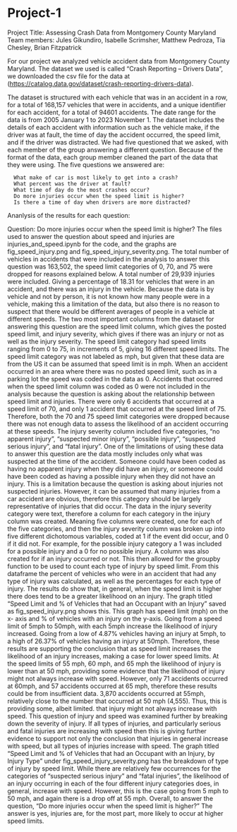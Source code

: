 # Project-1
Project Title: Assessing Crash Data from Montgomery County Maryland
Team members: Jules Gikundiro, Isabelle Scrimsher, Matthew Pedroza, Tia Chesley, Brian Fitzpatrick

For our project we analyzed vehicle accident data from Montgomery County Maryland. The dataset we used 
is called “Crash Reporting – Drivers Data”, we downloaded the csv file for the data at 
(https://catalog.data.gov/dataset/crash-reporting-drivers-data).

The dataset is structured with each vehicle that was in an accident in a row, for a total of 168,157 
vehicles that were in accidents, and a unique identifier for each accident, for a total of 94601 
accidents. The date range for the data is from 2005 January 1 to 2023 November 1. The dataset includes 
the details of each accident with information such as the vehicle make, if the driver was at fault, 
the time of day the accident occurred, the speed limit, and if the driver was distracted. We had five 
questioned that we asked, with each member of the group answering a different question. Because of the 
format of the data, each group member cleaned the part of the data that they were using. The five 
questions we answered are:

      What make of car is most likely to get into a crash?
      What percent was the driver at fault?
      What time of day do the most crashes occur?
      Do more injuries occur when the speed limit is higher?
      Is there a time of day when drivers are more distracted?

Ananlysis of the results for each question:

Question: Do more injuries occur when the speed limit is higher?
	The files used to answer the question about speed and injuries are injuries_and_speed.ipynb 
for the code, and the graphs are fig_speed_injury.png and fig_speed_injury_severity.png.
	The total number of vehicles in accidents that were included in the analysis to answer this 
question was 163,502, the speed limit categories of 0, 70, and 75 were dropped for reasons explained 
below. A total number of 29,939 injuries were included. Giving a percentage of 18.31 for vehicles that 
were in an accident, and there was an injury in the vehicle. Because the data is by vehicle and not by 
person, it is not known how many people were in a vehicle, making this a limitation of the data, but 
also there is no reason to suspect that there would be different averages of people in a vehicle at 
different speeds. The two most important columns from the dataset for answering this question are the 
speed limit column, which gives the posted speed limit, and injury severity, which gives if there was 
an injury or not as well as the injury severity. 
      The speed limit category had speed limits ranging from 0 to 75, in increments of 5, giving 16 
different speed limits. The speed limit category was not labeled as mph, but given that these data are 
from the US it can be assumed that speed limit is in mph. When an accident occurred in an area where 
there was no posted speed limit, such as in a parking lot the speed was coded in the data as 0. 
Accidents that occurred when the speed limit column was coded as 0 were not included in the analysis 
because the question is asking about the relationship between speed limit and injuries. There were 
only 6 accidents that occurred at a speed limit of 70, and only 1 accident that occurred at the speed 
limit of 75. Therefore, both the 70 and 75 speed limit categories were dropped because there was not 
enough data to assess the likelihood of an accident occurring at these speeds.
      The injury severity column included five categories, “no apparent injury”, “suspected minor 
injury”, “possible injury”, “suspected serious injury”, and “fatal injury”. One of the limitations of 
using these data to answer this question are the data mostly includes only what was suspected at the 
time of the accident. Someone could have been coded as having no apparent injury when they did have an 
injury, or someone could have been coded as having a possible injury when they did not have an injury. 
This is a limitation because the question is asking about injuries not suspected injuries. However, it 
can be assumed that many injuries from a car accident are obvious, therefore this category should be 
largely representative of injuries that did occur. The data in the injury severity category were text, 
therefore a column for each category in the injury column was created. Meaning five columns were 
created, one for each of the five categories, and then the injury severity column was broken up into 
five different dichotomous variables, coded at 1 if the event did occur, and 0 if it did not. For 
example, for the possible injury category a 1 was included for a possible injury and a 0 for no 
possible injury. A column was also created for if an injury occurred or not. This then allowed for the 
groupby function to be used to count each type of injury by speed limit. From this dataframe the 
percent of vehicles who were in an accident that had any type of injury was calculated, as well as the 
percentages for each type of injury.
      The results do show that, in general, when the speed limit is higher there does tend to be a 
greater likelihood on an injury. The graph titled “Speed Limit and % of Vehicles that had an Occupant 
with an Injury” saved as fig_speed_injury.png shows this. This graph has speed limit (mph) on the x-
axis and % of vehicles with an injury on the y-axis. Going from a speed limit of 5mph to 50mph, with 
each 5mph increase the likelihood of injury increased. Going from a low of 4.87% vehicles having an 
injury at 5mph, to a high of 26.37% of vehicles having an injury at 50mph. Therefore, these results 
are supporting the conclusion that as speed limit increases the likelihood of an injury increases, 
making a case for lower speed limits. At the speed limits of 55 mph, 60 mph, and 65 mph the likelihood 
of injury is lower than at 50 mph, providing some evidence that the likelihood of injury might not 
always increase with speed. However, only 71 accidents occurred at 60mph, and 57 accidents occurred at 
65 mph, therefore these results could be from insufficient data. 3,870 accidents occurred at 55mph, 
relatively close to the number that occurred at 50 mph (4,555). Thus, this is providing some, albeit 
limited. that injury might not always increase with speed.
      This question of injury and speed was examined further by breaking down the severity of injury. 
If all types of injuries, and particularly serious and fatal injuries are increasing with speed then 
this is giving further evidence to support not only the conclusion that injuries in general increase 
with speed, but all types of injuries increase with speed. The graph titled “Speed Limit and % of 
Vehicles that had an Occupant with an Injury, by Injury Type” under fig_speed_injury_severity.png has 
the breakdown of type of injury by speed limit. While there are relatively few occurrences for the 
categories of “suspected serious injury” and “fatal injuries”, the likelihood of an injury occurring 
in each of the four different injury categories does, in general, increase with speed. However, this 
is the case going from 5 mph to 50 mph, and again there is a drop off at 55 mph.
      Overall, to answer the question, “Do more injuries occur when the speed limit is higher?” The 
answer is yes, injuries are, for the most part, more likely to occur at higher speed limits.


